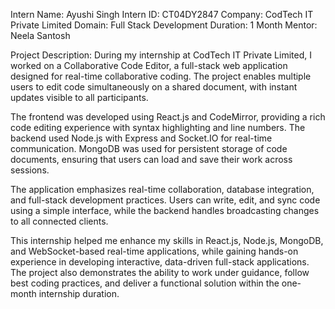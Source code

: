 Intern Name: Ayushi Singh
Intern ID: CT04DY2847
Company: CodTech IT Private Limited
Domain: Full Stack Development
Duration: 1 Month
Mentor: Neela Santosh

Project Description:
During my internship at CodTech IT Private Limited, I worked on a Collaborative Code Editor, a full-stack web application designed for real-time collaborative coding. The project enables multiple users to edit code simultaneously on a shared document, with instant updates visible to all participants.

The frontend was developed using React.js and CodeMirror, providing a rich code editing experience with syntax highlighting and line numbers. The backend used Node.js with Express and Socket.IO for real-time communication. MongoDB was used for persistent storage of code documents, ensuring that users can load and save their work across sessions.

The application emphasizes real-time collaboration, database integration, and full-stack development practices. Users can write, edit, and sync code using a simple interface, while the backend handles broadcasting changes to all connected clients.

This internship helped me enhance my skills in React.js, Node.js, MongoDB, and WebSocket-based real-time applications, while gaining hands-on experience in developing interactive, data-driven full-stack applications. The project also demonstrates the ability to work under guidance, follow best coding practices, and deliver a functional solution within the one-month internship duration.
